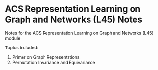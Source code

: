 # ACS Representation Learning on Graph and Networks (L45) Notes
Notes for the ACS Representation Learning on Graph and Networks (L45) module

Topics included:
 
1. Primer on Graph Representations
2. Permutation Invariance and Equivariance
